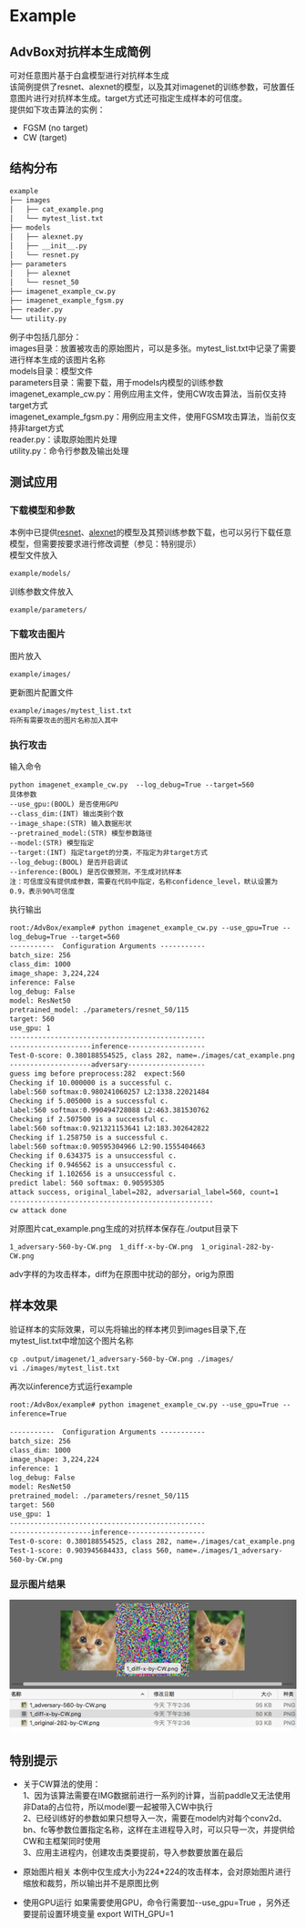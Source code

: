 # Example
## AdvBox对抗样本生成简例
可对任意图片基于白盒模型进行对抗样本生成  
该简例提供了resnet、alexnet的模型，以及其对imagenet的训练参数，可放置任意图片进行对抗样本生成。target方式还可指定生成样本的可信度。  
提供如下攻击算法的实例：
- FGSM (no target)
- CW (target)
## 结构分布
	example
	├── images
	│   ├── cat_example.png
	│   └── mytest_list.txt
	├── models
	│   ├── alexnet.py
	│   ├── __init__.py
	│   └── resnet.py
	├── parameters
	│   ├── alexnet
	│   └── resnet_50
	├── imagenet_example_cw.py
	├── imagenet_example_fgsm.py
	├── reader.py
	└── utility.py

例子中包括几部分：  
images目录：放置被攻击的原始图片，可以是多张。mytest_list.txt中记录了需要进行样本生成的该图片名称  
models目录：模型文件  
parameters目录：需要下载，用于models内模型的训练参数  
imagenet_example_cw.py：用例应用主文件，使用CW攻击算法，当前仅支持target方式  
imagenet_example_fgsm.py：用例应用主文件，使用FGSM攻击算法，当前仅支持非target方式  
reader.py：读取原始图片处理  
utility.py：命令行参数及输出处理  

## 测试应用
### 下载模型和参数
本例中已提供[resnet](http://paddle-imagenet-models.bj.bcebos.com/alexnet_model.tar)、[alexnet](http://paddle-imagenet-models.bj.bcebos.com/resnet_50_model.tar)的模型及其预训练参数下载，也可以另行下载任意模型，但需要按要求进行修改调整（参见：特别提示）  
模型文件放入

	example/models/
训练参数文件放入

	example/parameters/
### 下载攻击图片
图片放入

	example/images/
更新图片配置文件

	example/images/mytest_list.txt
	将所有需要攻击的图片名称加入其中
### 执行攻击
输入命令

	python imagenet_example_cw.py  --log_debug=True --target=560
	具体参数
	--use_gpu:(BOOL) 是否使用GPU
	--class_dim:(INT) 输出类别个数
	--image_shape:(STR) 输入数据形状
	--pretrained_model:(STR) 模型参数路径
	--model:(STR) 模型指定
	--target:(INT) 指定target的分类，不指定为非target方式
	--log_debug:(BOOL) 是否开启调试
	--inference:(BOOL) 是否仅做预测，不生成对抗样本
	注：可信度没有提供成参数，需要在代码中指定，名称confidence_level，畎认设置为0.9，表示90%可信度

执行输出

	root:/AdvBox/example# python imagenet_example_cw.py --use_gpu=True --log_debug=True --target=560
	-----------  Configuration Arguments -----------
	batch_size: 256
	class_dim: 1000
	image_shape: 3,224,224
	inference: False
	log_debug: False
	model: ResNet50
	pretrained_model: ./parameters/resnet_50/115
	target: 560
	use_gpu: 1
	------------------------------------------------
	--------------------inference-------------------
	Test-0-score: 0.380188554525, class 282, name=./images/cat_example.png
	--------------------adversary-------------------
	guess img before preprocess:282  expect:560
	Checking if 10.000000 is a successful c.
	label:560 softmax:0.980241060257 L2:1338.22021484
	Checking if 5.005000 is a successful c.
	label:560 softmax:0.990494728088 L2:463.381530762
	Checking if 2.507500 is a successful c.
	label:560 softmax:0.921321153641 L2:183.302642822
	Checking if 1.258750 is a successful c.
	label:560 softmax:0.90595304966 L2:90.1555404663
	Checking if 0.634375 is a unsuccessful c.
	Checking if 0.946562 is a unsuccessful c.
	Checking if 1.102656 is a unsuccessful c.
	predict label: 560 softmax: 0.90595305
	attack success, original_label=282, adversarial_label=560, count=1
	--------------------------------------------------
	cw attack done

对原图片cat_example.png生成的对抗样本保存在./output目录下

	1_adversary-560-by-CW.png  1_diff-x-by-CW.png  1_original-282-by-CW.png
adv字样的为攻击样本，diff为在原图中扰动的部分，orig为原图

## 样本效果

验证样本的实际效果，可以先将输出的样本拷贝到images目录下,在mytest_list.txt中增加这个图片名称

	cp .output/imagenet/1_adversary-560-by-CW.png ./images/
	vi ./images/mytest_list.txt

再次以inference方式运行example

	root:/AdvBox/example# python imagenet_example_cw.py --use_gpu=True --inference=True
	
	-----------  Configuration Arguments -----------
	batch_size: 256
	class_dim: 1000
	image_shape: 3,224,224
	inference: 1
	log_debug: False
	model: ResNet50
	pretrained_model: ./parameters/resnet_50/115
	target: 560
	use_gpu: 1
	------------------------------------------------
	--------------------inference-------------------
	Test-0-score: 0.380188554525, class 282, name=./images/cat_example.png
	Test-1-score: 0.903945684433, class 560, name=./images/1_adversary-560-by-CW.png

### 显示图片结果
![图片对比](./../pic/cw验证结果.png)

## 特别提示

- 关于CW算法的使用：  
1、因为该算法需要在IMG数据前进行一系列的计算，当前paddle又无法使用非Data的占位符，所以model要一起被带入CW中执行  
2、已经训练好的参数如果只想导入一次，需要在model内对每个conv2d、bn、fc等参数位置指定名称，这样在主进程导入时，可以只导一次，并提供给CW和主框架同时使用  
3、应用主进程内，创建攻击类要提前，导入参数要放置在最后  

- 原始图片相关
本例中仅生成大小为224*224的攻击样本，会对原始图片进行缩放和裁剪，所以输出并不是原图比例

- 使用GPU运行
如果需要使用GPU，命令行需要加--use_gpu=True ，另外还要提前设置环境变量
	export WITH_GPU=1

